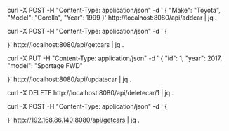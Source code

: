 curl -X POST -H "Content-Type: application/json" -d '
{
"Make": "Toyota",
"Model": "Corolla",
"Year": 1999
}' http://localhost:8080/api/addcar | jq .

curl -X POST -H "Content-Type: application/json" -d '
{

}' http://localhost:8080/api/getcars | jq .

curl -X PUT -H "Content-Type: application/json" -d '
{
"id": 1,
"year": 2017,
"model": "Sportage FWD"

}' http://localhost:8080/api/updatecar | jq .

curl -X DELETE http://localhost:8080/api/deletecar/1 | jq .

curl -X POST -H "Content-Type: application/json" -d '
{

}' http://192.168.86.140:8080/api/getcars | jq .
